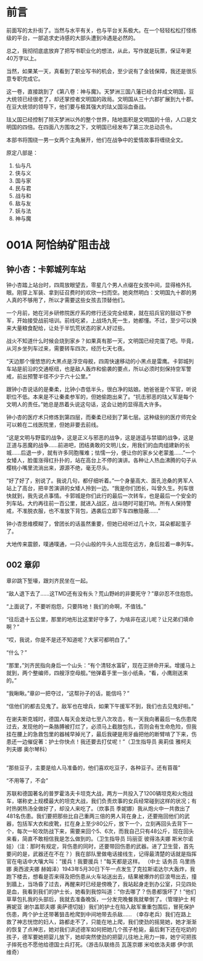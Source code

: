 # 前言

前面写的太扑街了。当然与水平有关，也与平台关系极大。在一个轻轻松松打怪练级的平台，一部追求史诗感的大部头遭到冷遇是必然的。

总之，我彻彻底底放弃了把写书职业化的想法，从此，写作就是玩票，保证年更40万字以上。

当然，如果某一天，真看到了职业写书的机会，至少说有了金钱保障，我还是很乐意专职完成它。

这一卷，直接跳到了《第八卷：神与魔》。天梦洲三国八藩已经合并成文明国，豆大统领已经很老了，却还掌控者文明国的政局。文明国从三十六郡扩展到九十郡。在豆大统领的领导下，他们要与极其强大的珐乂国浴血奋战。

珐乂国已经控制了除天梦洲以外的整个世界，陆地面积是文明国的十倍，人口是文明国的四倍。在四面八方围攻之下，文明国已经发布了第三次总动员令。

本部书将围绕一男一女两个主角展开，他们在战争中的爱情故事将缠绕全文。

原定八部是：

1. 仙与凡
2. 侠与义
3. 国与家
4. 民与君
5. 战与和
6. 敌与友
7. 妖与法
8. 神与魔

# 001A 阿恰纳矿阻击战

## 钟小杏：卡郭城列车站

钟小杏踏上站台时，四周放眼望去，零星几个男人点缀在女孩中间，显得格外扎眼。刚穿上军装、拿到征召费时的欢欣一扫而空。她突然明白：文明国九十郡的男人真的不够用了，所以才需要这些女孩去顶替他们。

一个月前，她在河乡研修院医疗系的修行还没完全结束，就在招兵官的鼓动下参军，开始接受战前培训。前线吃紧，上战场九死一生，她都懂。不过，至少可以换来大量粮食配给，让处于半饥荒状态的家人好过些。

战火不知道什么时候会烧到家乡？如果真有那一天，文明国已经完蛋了吧。毕竟，从河乡坐列车过来，需要转车四次，经历七天七夜。

“天边那个慢悠悠的大黑点是浮空母舰，四周快速移动的小黑点是雷鹰。卡郭城列车站是前沿的交通枢纽，也是敌人轰炸和偷袭的要点，所以必须时刻保持空军警戒，前出预警半径不少于六十公里。”

跟钟小杏说话的是秦柔，比钟小杏低半头，很白净的姑娘。她爸爸是个军官，听说职位不低。本来是不让秦柔参军的，但她偷跑出来了。“抗击邪恶的珐乂军是每个文明人的责任。”她总是昂着头说这句话，这会让她的显得高大许多。

钟小杏的医疗术只修炼到第四层，而秦柔已经到了第七层。这种级别的医疗师完全可以赖在二线医院里，但她非要去前线。

“这是文明与野蛮的战争，这是正义与邪恶的战争，这是逍遥与禁锢的战争，这是正道与恶魔的战争……前进吧，团结勇敢的文明儿女，用我们的血肉组建新的长城……后退一步，就有许多同胞罹难；怯懦一分，便让你的家乡父老蒙羞……”一个女矮人，脸蛋涨得红扑扑的，站在高台上不停的演讲。各种让人热血沸腾的句子从樱桃小嘴里流淌出来，源源不绝，毫无尽头。

“好了好了，别说了。我说几句，都仔细听着。”一个身量高大、面孔沧桑的男军人站上了高台，把辛苦演讲的女矮人拎到一边。“我是你们团长，叫曾久生。列车很快就到，我先说点事情。卡郭城是你们此行的最后一次转车，也是最后一个安全的列车站。大约再往前一百公里，就进入战区，战斗随时可能打响。所有人保持警戒，不准脱衣服，也不准放下背包，遇袭后立即下车四散隐蔽……”

钟小杏思维模糊了，曾团长的话虽然重要，但她已经听过几十次，耳朵都起茧子了。

大地传来震颤，噗通噗通，一只小山般的牛头人出现在远方，身后拉着一串列车。

## 002 章卯

章卯跳下堑壕，跟刘齐民坐在一起。

“敌人退下去了……这TMD还有没有头？荒山野岭的非要死守？”章卯忍不住抱怨。

“上面说了，不要听抱怨，只要阵地！我们的命啊，不值钱。”

“往后退十五公里，那里的地形比这里好守多了，为啥非在这儿呢？让兄弟们填命啊？”

“哎，我说，你是不是还不知道呢？大家可都明白了。”

“什么？”

“那里，”刘齐民指向身后一个山头：“有个清轻水富矿，现在正拼命开采。增援马上就到，两个整编师，四艘浮空母舰。”他弹着手里一张小纸条，“看，小鹰刚送来的。”

“我瞅瞅。”章卯一把夺过，“这帮孙子的话，能信吗？”

“信他们的都去见鬼了。敌军也在增兵，如果下午援军不到，我们也去见鬼好啦。”

在谢夫斯克城时，德国人每天会发动七至八次攻击，有一天我向著最后一名伤患爬过去，发现他的一条胳膊被打烂了，必须马上截肢包扎，否则会有生命危险，但我挂在腰上的急救包里的器械早掉光了，最后我硬是用牙齒把他的断臂啃了下来，伤患还一边催促著：护士你快点！我还要去打仗呢！”（卫生指导员 奥莉佳 雅柯夫列夫娜 奥尔琴科）

##
“那些豆子，主要是给人马准备的，他们喜欢吃豆子，各种豆子。还有苜蓿”

“不用等了，不会”

苏联和德国著名的普罗霍洛夫卡坦克大战，两方一共投入了1200辆坦克和火炮战车，堪称史上规模最大的坦克大战，我们负责炊事的女兵经常碰到这样的状况；有时热粥热汤全做好了，却没人来吃了。（炊事员 季妮娜）我从炮火中一共救出了481名伤患。我们要把那些比自己重两三倍的男人背在身上，还要拖回他们的武器，包括军大衣和皮靴，扛在身上至少80公斤，放下一个，立刻再回头去背下一个，每次一轮攻防战下来，需要来回个5、6次，而我自己只有48公斤，现在回头来看，简直不敢相信我是怎么做到的。（卫生指导员 玛丽亚 彼得洛夫娜 斯米尔诺娃）（注：那时有规定，背伤患的同时，还要带回伤患的武器。进了卫生营，首先要问的是，武器还在不在？）我在部队里做电话接线生，记得最清楚的话就是指挥官在电话中大嚷大叫：”援兵！我要援兵！”每天都是这样。 （中士 话务员 乌里扬娜 奥西波夫娜 赫姆泽）1943年5月30日下午一点发生了克拉斯诺达尔大轰炸，我跑下楼去，想看是否来得及把伤患从火车站送出去，结果被爆炸的巨浪甩出去，撞到牆上，当场昏了过去，再醒来时已经是傍晚了，我站起身走到办公室，只见四处是血，我看到我们的护士长，她看到我惊叫道：”你去哪了？伤患都饿坏了！”他们草草包扎我的头部后，我就去准备晚饭，一分发完晚餐我就晕倒了。（管理护士 柯赛妮亚 谢尔盖耶夫娜 奥萨德切娃）我们的护士在陷入敌军重重包围后，冒死保护伤患，两个护士还带著狙击枪爬到中间地带去杀敌...... （幸存老兵）我们在路上救了神志恍惚的妇人，路都走不了，只能在地上爬，我们使劲的摇晃她，她才渐渐的恢复了点神志，她对我们讲述德军如何把她几个孩子枪毙，最后剩下还在吃奶的孩子，德军要她把婴儿放下，她却突然使劲的把婴儿往地上用力一摔，她宁可把孩子摔死也不愿他给德国士兵打死。（游击队联络员 瓦莲京娜 米哈依洛夫娜 伊尔凯维奇）